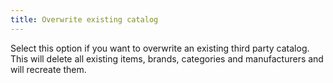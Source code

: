```yaml
---
title: Overwrite existing catalog
---
```



Select this option if you want to overwrite an existing third party  catalog. This will delete all existing items, brands, categories and manufacturers  and will recreate them.

